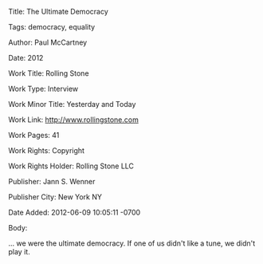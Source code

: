 Title:  The Ultimate Democracy

Tags:   democracy, equality

Author: Paul McCartney

Date:   2012

Work Title: Rolling Stone

Work Type: Interview

Work Minor Title: Yesterday and Today

Work Link: http://www.rollingstone.com

Work Pages: 41

Work Rights: Copyright

Work Rights Holder: Rolling Stone LLC

Publisher: Jann S. Wenner

Publisher City: New York NY

Date Added: 2012-06-09 10:05:11 -0700

Body: 

... we were the ultimate democracy. If one of us didn't like a tune, we didn't play it. 

